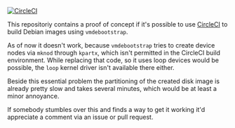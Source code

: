 [![CircleCI](https://circleci.com/gh/Dunedan/circleci-vmdebootrap-poc.svg?style=svg)](https://circleci.com/gh/Dunedan/circleci-vmdebootrap-poc)

This repositoriy contains a proof of concept if it's possible to use
[CircleCI](https://circleci.com/) to build Debian images using `vmdebootstrap`.

As of now it doesn't work, because `vmdebootstrap` tries to create device nodes
via `mknod` through `kpartx`, which isn't permitted in the CircleCI build
environment.
While replacing that code, so it uses loop devices would be possible, the
`loop` kernel driver isn't available there either.

Beside this essential problem the partitioning of the created disk image is
already pretty slow and takes several minutes, which would be at least a minor
annoyance.

If somebody stumbles over this and finds a way to get it working it'd
appreciate a comment via an issue or pull request.
